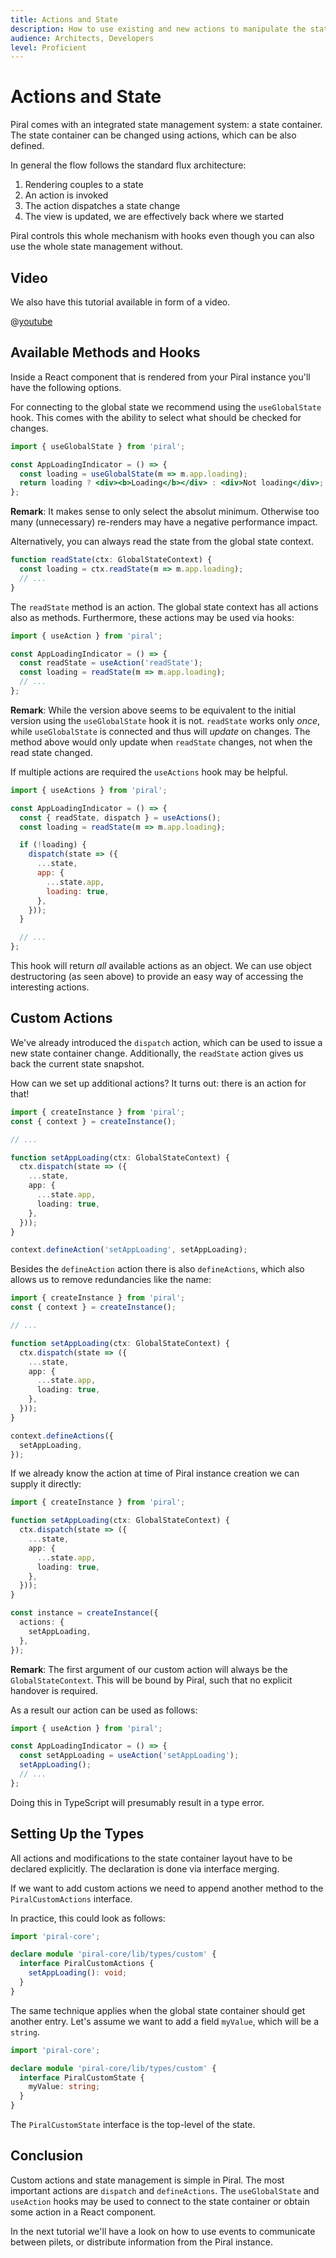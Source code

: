 ```yaml
---
title: Actions and State
description: How to use existing and new actions to manipulate the state.
audience: Architects, Developers
level: Proficient
---
```


# Actions and State

Piral comes with an integrated state management system: a state container. The state container can be changed using actions, which can be also defined.

In general the flow follows the standard flux architecture:

1. Rendering couples to a state
2. An action is invoked
3. The action dispatches a state change
4. The view is updated, we are effectively back where we started

Piral controls this whole mechanism with hooks even though you can also use the whole state management without.

## Video

We also have this tutorial available in form of a video.

@[youtube](https://youtu.be/Mr-pVfZUry8)

## Available Methods and Hooks

Inside a React component that is rendered from your Piral instance you'll have the following options.

For connecting to the global state we recommend using the `useGlobalState` hook. This comes with the ability to select what should be checked for changes.

```jsx
import { useGlobalState } from 'piral';

const AppLoadingIndicator = () => {
  const loading = useGlobalState(m => m.app.loading);
  return loading ? <div><b>Loading</b></div> : <div>Not loading</div>;
};
```

**Remark**: It makes sense to only select the absolut minimum. Otherwise too many (unnecessary) re-renders may have a negative performance impact.

Alternatively, you can always read the state from the global state context.

```ts
function readState(ctx: GlobalStateContext) {
  const loading = ctx.readState(m => m.app.loading);
  // ...
}
```

The `readState` method is an action. The global state context has all actions also as methods. Furthermore, these actions may be used via hooks:

```jsx
import { useAction } from 'piral';

const AppLoadingIndicator = () => {
  const readState = useAction('readState');
  const loading = readState(m => m.app.loading);
  // ...
};
```

**Remark**: While the version above seems to be equivalent to the initial version using the `useGlobalState` hook it is not. `readState` works only *once*, while `useGlobalState` is connected and thus will *update* on changes. The method above would only update when `readState` changes, not when the read state changed.

If multiple actions are required the `useActions` hook may be helpful.

```jsx
import { useActions } from 'piral';

const AppLoadingIndicator = () => {
  const { readState, dispatch } = useActions();
  const loading = readState(m => m.app.loading);

  if (!loading) {
    dispatch(state => ({
      ...state,
      app: {
        ...state.app,
        loading: true,
      },
    }));
  }

  // ...
};
```

This hook will return *all* available actions as an object. We can use object destructoring (as seen above) to provide an easy way of accessing the interesting actions.

## Custom Actions

We've already introduced the `dispatch` action, which can be used to issue a new state container change. Additionally, the `readState` action gives us back the current state snapshot.

How can we set up additional actions? It turns out: there is an action for that!

```ts
import { createInstance } from 'piral';
const { context } = createInstance();

// ...

function setAppLoading(ctx: GlobalStateContext) {
  ctx.dispatch(state => ({
    ...state,
    app: {
      ...state.app,
      loading: true,
    },
  }));
}

context.defineAction('setAppLoading', setAppLoading);
```

Besides the `defineAction` action there is also `defineActions`, which also allows us to remove redundancies like the name:

```ts
import { createInstance } from 'piral';
const { context } = createInstance();

// ...

function setAppLoading(ctx: GlobalStateContext) {
  ctx.dispatch(state => ({
    ...state,
    app: {
      ...state.app,
      loading: true,
    },
  }));
}

context.defineActions({
  setAppLoading,
});
```

If we already know the action at time of Piral instance creation we can supply it directly:

```ts
import { createInstance } from 'piral';

function setAppLoading(ctx: GlobalStateContext) {
  ctx.dispatch(state => ({
    ...state,
    app: {
      ...state.app,
      loading: true,
    },
  }));
}

const instance = createInstance({
  actions: {
    setAppLoading,
  },
});
```

**Remark**: The first argument of our custom action will always be the `GlobalStateContext`. This will be bound by Piral, such that no explicit handover is required.

As a result our action can be used as follows:

```jsx
import { useAction } from 'piral';

const AppLoadingIndicator = () => {
  const setAppLoading = useAction('setAppLoading');
  setAppLoading();
  // ...
};
```

Doing this in TypeScript will presumably result in a type error.

## Setting Up the Types

All actions and modifications to the state container layout have to be declared explicitly. The declaration is done via interface merging.

If we want to add custom actions we need to append another method to the `PiralCustomActions` interface.

In practice, this could look as follows:

```ts
import 'piral-core';

declare module 'piral-core/lib/types/custom' {
  interface PiralCustomActions {
    setAppLoading(): void;
  }
}
```

The same technique applies when the global state container should get another entry. Let's assume we want to add a field `myValue`, which will be a `string`.

```ts
import 'piral-core';

declare module 'piral-core/lib/types/custom' {
  interface PiralCustomState {
    myValue: string;
  }
}
```

The `PiralCustomState` interface is the top-level of the state.

## Conclusion

Custom actions and state management is simple in Piral. The most important actions are `dispatch` and `defineActions`. The `useGlobalState` and `useAction` hooks may be used to connect to the state container or obtain some action in a React component.

In the next tutorial we'll have a look on how to use events to communicate between pilets, or distribute information from the Piral instance.
